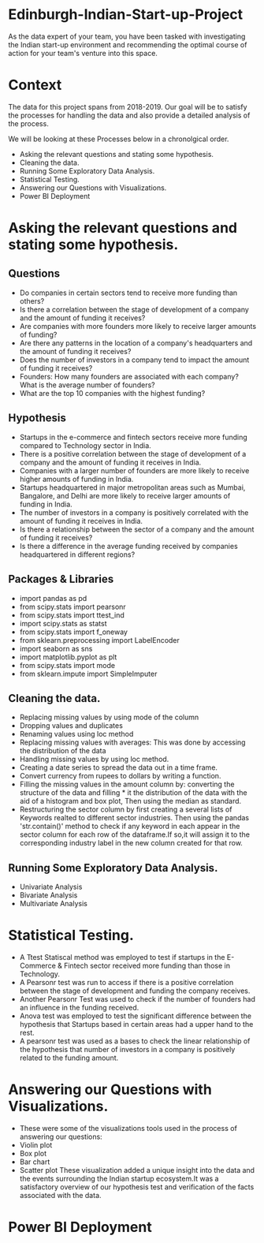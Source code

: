 # Edinburgh-Indian-Start-up-Project
As the data expert of your team, you have been tasked with investigating the Indian start-up environment and recommending the optimal course of action for your team's venture into this space.

# Context
The data for this project spans from 2018-2019. Our goal will be to satisfy the processes for handling the data and also provide a detailed analysis of the process. 

We will be looking at these Processes below in a chronolgical order. 
* Asking the relevant questions and stating some hypothesis.
* Cleaning the data. 
* Running Some Exploratory Data Analysis.
* Statistical Testing.
* Answering our Questions with Visualizations.
* Power BI Deployment

# Asking the relevant questions and stating some hypothesis.
## Questions
* Do companies in certain sectors tend to receive more funding than others?
* Is there a correlation between the stage of development of a company and the amount of funding it receives?
* Are companies with more founders more likely to receive larger
amounts of funding?  
* Are there any patterns in the location of a company's headquarters and the amount of funding it receives? 
* Does the number of investors in a company tend to impact the amount of funding it receives? 
* Founders: How many founders are associated with each company? What is the average number of founders?
* What are the top 10 companies with the highest funding?

## Hypothesis
* Startups in the e-commerce and fintech sectors receive more funding compared to Technology sector in India.
* There is a positive correlation between the stage of development of a company and the amount of funding it receives in India.
* Companies with a larger number of founders are more likely to receive higher amounts of funding in India.
* Startups headquartered in major metropolitan areas such as Mumbai, Bangalore, and Delhi are more likely to receive larger amounts of funding in India.
* The number of investors in a company is positively correlated with the amount of funding it receives in India.
* Is there a relationship between the sector of a company and the amount of funding it receives?
* Is there a difference in the average funding received by companies headquartered in different regions?

## Packages & Libraries
* import pandas as pd
* from scipy.stats import pearsonr
* from scipy.stats import ttest_ind
* import scipy.stats as statst
* from scipy.stats import f_oneway
* from sklearn.preprocessing import LabelEncoder
* import seaborn as sns
* import matplotlib.pyplot as plt
* from scipy.stats import mode
* from sklearn.impute import SimpleImputer


## Cleaning the data. 
* Replacing missing values by using mode of the column
* Dropping values and duplicates
* Renaming values using loc method
* Replacing missing values with averages: This was done by accessing the distribution of the data
* Handling missing values by using loc method.
* Creating a date series to spread the data out in a time frame.
* Convert currency from rupees to dollars by writing a function.
* Filling the missing values in the amount column by: converting the structure of the data and filling  * it the distribution of the data with the aid of a histogram and box plot, Then using the median as standard.
* Restructuring the sector column by first creating a several lists of Keywords realted to different sector industries. Then using the pandas 'str.contain()' method to check if any keyword in each appear in the sector column for each row of the dataframe.If so,it will assign it to the corresponding industry label in the new column created for that row. 


## Running Some Exploratory Data Analysis.
* Univariate Analysis
* Bivariate Analysis
* Multivariate Analysis

# Statistical Testing.
* A Ttest Statiscal method was employed to test if startups in the E-Commerce & Fintech sector received more funding than those in Technology.
* A Pearsonr test was run to access if there is a positive correlation between the stage of development and funding the company receives.
* Another Pearsonr Test was used to check if the number of founders had an influence in the funding received.
* Anova test was employed to test the significant difference between the hypothesis that Startups based in certain areas had a upper hand to the rest.
* A pearsonr test was used as a bases to check the linear relationship of the hypothesis that number of investors in a company is positively related to the funding amount.

# Answering our Questions with Visualizations.
* These were some of the visualizations tools used in the process of answering our questions:
* Violin plot
* Box plot
* Bar chart 
* Scatter plot 
These visualization added a unique insight into the data and the events surrounding the Indian startup ecosystem.It was a satisfactory overview of our hypothesis test and verification of the facts associated with the data.


# Power BI Deployment

